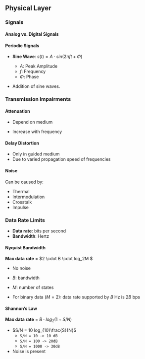 ## Physical Layer

### Signals

#### Analog vs. Digital Signals

#### Periodic Signals

- **Sine Wave**: $s(t)=A \cdot sin(2 \pi ft + \Phi)$
  - $A$: Peak Amplitude
  - $f$: Frequency
  - $\Phi$: Phase

- Addition of sine waves.

### Transmission Impairments

#### Attenuation

- Depend on medium

- Increase with frequency

#### Delay Distortion

- Only in guided medium
- Due to varied propagation speed of frequencies

#### Noise

Can be caused by:

- Thermal
- Intermodulation
- Crosstalk
- Impulse

### Data Rate Limits

- **Data rate**: bits per second
- **Bandwidth**: Hertz

#### Nyquist Bandwidth

**Max data rate** = $2 \cdot B \cdot log_2M $

- No noise

- $B$: bandwidth
- $M$: number of states

- For binary data ($M = 2$): data rate supported by $B$ Hz is $2B$ bps

#### Shannon’s Law

**Max data rate** = $B \cdot log_2(1+S/N)$

- $S/N = 10 log_{10}\frac{S}{N}$
  - `S/N = 10 -> 10 dB`
  - `S/N = 100 -> 20dB`
  - `S/N = 1000 -> 30dB`
- Noise is present